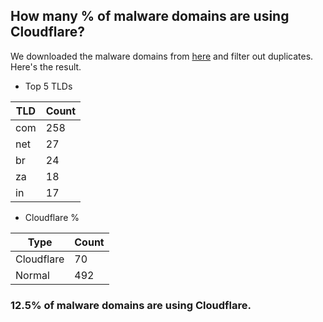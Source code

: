 ## How many % of malware domains are using Cloudflare?


We downloaded the malware domains from [here](https://urlhaus.abuse.ch) and filter out duplicates.
Here's the result.


[//]: # (start replacement)


- Top 5 TLDs

| TLD | Count |
| --- | --- |
| com | 258 |
| net | 27 |
| br | 24 |
| za | 18 |
| in | 17 |


- Cloudflare %

| Type | Count |
| --- | --- |
| Cloudflare | 70 |
| Normal | 492 |


### 12.5% of malware domains are using Cloudflare.